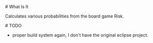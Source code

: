 <A name="toc1-0" title="What Is It" />
# What Is It

Calculates various probabilities from the board game Risk.

<A name="toc1-5" title="TODO" />
# TODO

* proper build system again, I don't have the original eclipse project.
